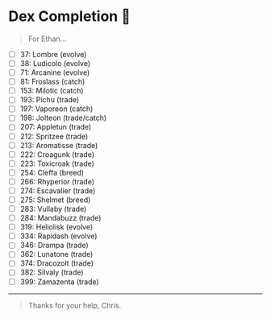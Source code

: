 # Dex Completion 🤞

> For Ethan...

* [ ] 37: Lombre (evolve)
* [ ] 38: Ludicolo (evolve)
* [ ] 71: Arcanine (evolve)
* [ ] 81: Froslass (catch)
* [ ] 153: Milotic (catch)
* [ ] 193: Pichu (trade)
* [ ] 197: Vaporeon (catch)
* [ ] 198: Jolteon (trade/catch)
* [ ] 207: Appletun (trade)
* [ ] 212: Spritzee (trade)
* [ ] 213: Aromatisse (trade)
* [ ] 222: Croagunk (trade)
* [ ] 223: Toxicroak (trade)
* [ ] 254: Cleffa (breed)
* [ ] 266: Rhyperior (trade)
* [ ] 274: Escavalier (trade)
* [ ] 275: Shelmet (breed)
* [ ] 283: Vullaby (trade)
* [ ] 284: Mandabuzz (trade)
* [ ] 319: Heliolisk (evolve)
* [ ] 334: Rapidash (evolve)
* [ ] 346: Drampa (trade)
* [ ] 362: Lunatone (trade)
* [ ] 374: Dracozolt (trade)
* [ ] 382: Silvaly (trade)
* [ ] 399: Zamazenta (trade)

---

> Thanks for your help, Chris.